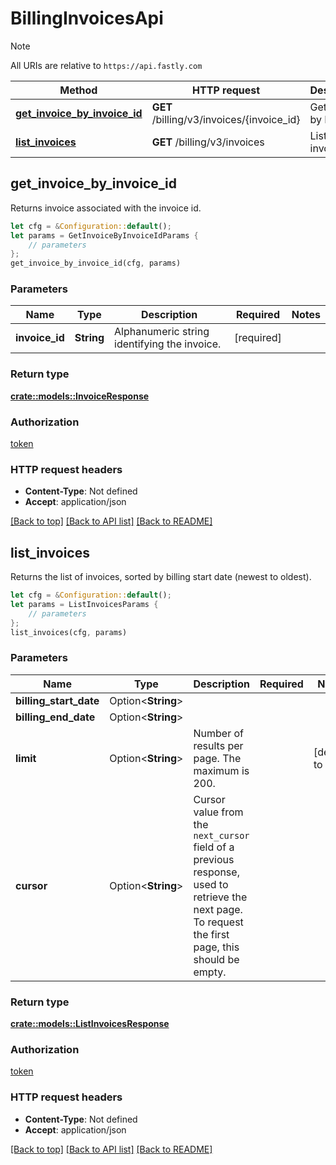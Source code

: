 # BillingInvoicesApi

> [!NOTE]
> All URIs are relative to `https://api.fastly.com`

Method | HTTP request | Description
------ | ------------ | -----------
[**get_invoice_by_invoice_id**](BillingInvoicesApi.md#get_invoice_by_invoice_id) | **GET** /billing/v3/invoices/{invoice_id} | Get invoice by ID.
[**list_invoices**](BillingInvoicesApi.md#list_invoices) | **GET** /billing/v3/invoices | List of invoices.



## get_invoice_by_invoice_id

Returns invoice associated with the invoice id.

```rust
let cfg = &Configuration::default();
let params = GetInvoiceByInvoiceIdParams {
    // parameters
};
get_invoice_by_invoice_id(cfg, params)
```

### Parameters


Name | Type | Description  | Required | Notes
------------- | ------------- | ------------- | ------------- | -------------
**invoice_id** | **String** | Alphanumeric string identifying the invoice. | [required] |

### Return type

[**crate::models::InvoiceResponse**](InvoiceResponse.md)

### Authorization

[token](../README.md#token)

### HTTP request headers

- **Content-Type**: Not defined
- **Accept**: application/json

[[Back to top]](#) [[Back to API list]](../README.md#documentation-for-api-endpoints) [[Back to README]](../README.md)


## list_invoices

Returns the list of invoices, sorted by billing start date (newest to oldest).

```rust
let cfg = &Configuration::default();
let params = ListInvoicesParams {
    // parameters
};
list_invoices(cfg, params)
```

### Parameters


Name | Type | Description  | Required | Notes
------------- | ------------- | ------------- | ------------- | -------------
**billing_start_date** | Option\<**String**> |  |  |
**billing_end_date** | Option\<**String**> |  |  |
**limit** | Option\<**String**> | Number of results per page. The maximum is 200. |  |[default to 100]
**cursor** | Option\<**String**> | Cursor value from the `next_cursor` field of a previous response, used to retrieve the next page. To request the first page, this should be empty. |  |

### Return type

[**crate::models::ListInvoicesResponse**](ListInvoicesResponse.md)

### Authorization

[token](../README.md#token)

### HTTP request headers

- **Content-Type**: Not defined
- **Accept**: application/json

[[Back to top]](#) [[Back to API list]](../README.md#documentation-for-api-endpoints) [[Back to README]](../README.md)

